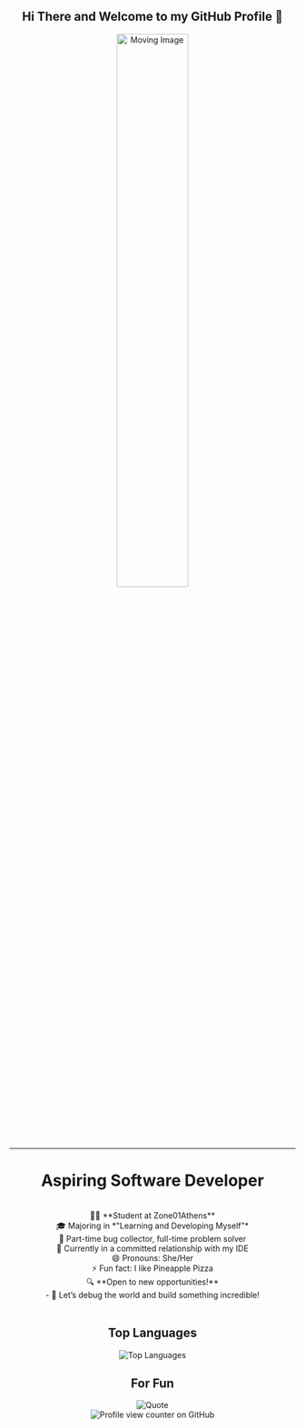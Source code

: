 <div align="center">
  <h2>Hi There and Welcome to my GitHub Profile 👋</h2>
</div>

<div align="center">
  <img src="https://warpdoor.com/content/images/2020/05/ezgif-3-83c95d3d11cd.gif" alt="Moving Image" width="50%">
</div>


---

<div align="center">
  <h1>Aspiring Software Developer</h1>
</div>

<br>

<div align="center">
👨‍💻 **Student at Zone01Athens**  <br>
🎓 Majoring in *"Learning and Developing Myself"* <br>
🐛 Part-time bug collector, full-time problem solver <br>
🚀 Currently in a committed relationship with my IDE <br>
😄 Pronouns: She/Her <br>
⚡ Fun fact: I like Pineapple Pizza <br>
🔍 **Open to new opportunities!**  <br>
   - 💼 Let’s debug the world and build something incredible!  
</div>

<br>

<div align="center">
  <h2>Top Languages</h2>
  <img src="https://github-readme-stats.vercel.app/api/top-langs/?username=RamGeo&layout=compact&theme=radical" alt="Top Languages">
</div>



<div align="center">
  <h2>For Fun</h2>
  <img src="https://github-readme-quotes-bay.vercel.app/quote?theme=onedark&animation=default&layout=default&font=PixelifySans&quoteType=random&bgColor=black&fontColor=white&borderColor=black" alt="Quote">
</div>

<div align="center">
  <img src="https://komarev.com/ghpvc/?username=RamGeo&color=green" alt="Profile view counter on GitHub">
</div>



